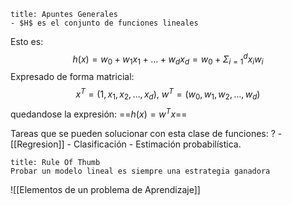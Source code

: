 ```ad-important
title: Apuntes Generales
- $H$ es el conjunto de funciones lineales
```
Esto es: $$h(x)=w_{0}+w_{1}x_{1}+\dots+w_{d}x_{d}=w_{0}+\Sigma_{i=1}^{d}x_{i}w_{i}$$
Expresado de forma matricial:$$x^T=(1,x_{1},x_{2},\dots,x_{d}),\ w^T=(w_{0},w_{1},w_{2},\dots,w_{d})$$ quedandose la expresión: ==$h(x)=w^Tx$==  


Tareas que se pueden solucionar con esta clase de funciones:
?
	- [[Regresion]]
	- Clasificación
	- Estimación probabilística.

```ad-hint
title: Rule Of Thumb
Probar un modelo lineal es siempre una estrategia ganadora
```

![[Elementos de un problema de Aprendizaje]]
